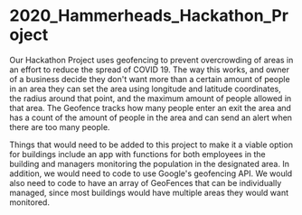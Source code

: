 # 2020_Hammerheads_Hackathon_Project
Our Hackathon Project uses geofencing to prevent overcrowding of areas in an effort to reduce the spread of COVID 19. The way this works,
and owner of a business decide they don't want more than a certain amount of people in an area they can set the area using longitude and
latitude coordinates, the radius around that point, and the maximum amount of people allowed in that area. The Geofence tracks how many
people enter an exit the area and has a count of the amount of people in the area and can send an alert when there are too many people. 

Things that would need to be added to this project to make it a viable option for buildings include an app with functions for both employees
in the building and managers monitoring the population in the designated area. In addition, we would need to code to use Google's geofencing
API. We would also need to code to have an array of GeoFences that can be individually managed, since most buildings would have multiple areas
they would want monitored. 
